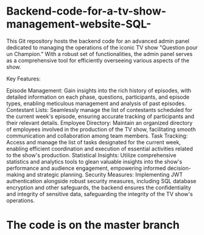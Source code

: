 # Backend-code-for-a-tv-show-management-website-SQL-
This Git repository hosts the backend code for an advanced admin panel dedicated to managing the operations of the iconic TV show "Question pour un Champion." With a robust set of functionalities, the admin panel serves as a comprehensive tool for efficiently overseeing various aspects of the show.

Key Features:

Episode Management: Gain insights into the rich history of episodes, with detailed information on each phase, questions, participants, and episode types, enabling meticulous management and analysis of past episodes.
Contestant Lists: Seamlessly manage the list of contestants scheduled for the current week's episode, ensuring accurate tracking of participants and their relevant details.
Employee Directory: Maintain an organized directory of employees involved in the production of the TV show, facilitating smooth communication and collaboration among team members.
Task Tracking: Access and manage the list of tasks designated for the current week, enabling efficient coordination and execution of essential activities related to the show's production.
Statistical Insights: Utilize comprehensive statistics and analytics tools to glean valuable insights into the show's performance and audience engagement, empowering informed decision-making and strategic planning.
Security Measures: Implementing JWT authentication alongside robust security measures, including SQL database encryption and other safeguards, the backend ensures the confidentiality and integrity of sensitive data, safeguarding the integrity of the TV show's operations.

# The code is on the master branch

